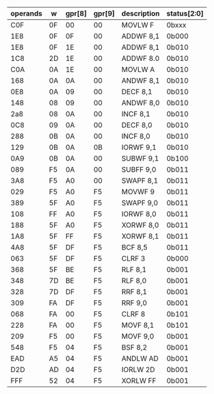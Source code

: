 | operands | w | gpr[8] | gpr[9] | description |status[2:0]|
|----------|---|--------|--------|-------------|------|
|C0F|0F|00|00|MOVLW F|0bxxx|
|1E8|0F|0F|00|ADDWF 8,1|0b000|
|1E8|0F|1E|00|ADDWF 8,1|0b010|
|1C8|2D|1E|00|ADDWF 8.0|0b010|
|C0A|0A|1E|00|MOVLW A|0b010|
|168|0A|0A|00|ANDWF 8,1|0b010|
|0E8|0A|09|00|DECF 8,1|0b010|
|148|08|09|00|ANDWF 8,0|0b010|
|2a8|08|0A|00|INCF 8,1|0b010|
|0C8|09|0A|00|DECF 8,0|0b010|
|288|0B|0A|00|INCF 8,0|0b010|
|129|0B|0A|0B|IORWF 9,1|0b010|
|0A9|0B|0A|00|SUBWF 9,1|0b100|
|089|F5|0A|00|SUBFF 9,0|0b011|
|3A8|F5|A0|00|SWAPF 8,1|0b011|
|029|F5|A0|F5|MOVWF 9|0b011|
|389|5F|A0|F5|SWAPF 9,0|0b011|
|108|FF|A0|F5|IORWF 8,0|0b011|
|188|5F|A0|F5|XORWF 8,0|0b011|
|1A8|5F|FF|F5|XORWF 8,1|0b011|
|4A8|5F|DF|F5|BCF 8,5|0b011|
|063|5F|DF|F5|CLRF 3|0b000|
|368|5F|BE|F5|RLF 8,1|0b001|
|348|7D|BE|F5|RLF 8,0|0b001|
|328|7D|DF|F5|RRF 8,1|0b001|
|309|FA|DF|F5|RRF 9,0|0b001|
|068|FA|00|F5|CLRF 8|0b101|
|228|FA|00|F5|MOVF 8,1|0b101|
|209|F5|00|F5|MOVF 9,0|0b001|
|548|F5|04|F5|BSF 8,2|0b001|
|EAD|A5|04|F5|ANDLW AD|0b001|
|D2D|AD|04|F5|IORLW 2D|0b001|
|FFF|52|04|F5|XORLW FF|0b001|

